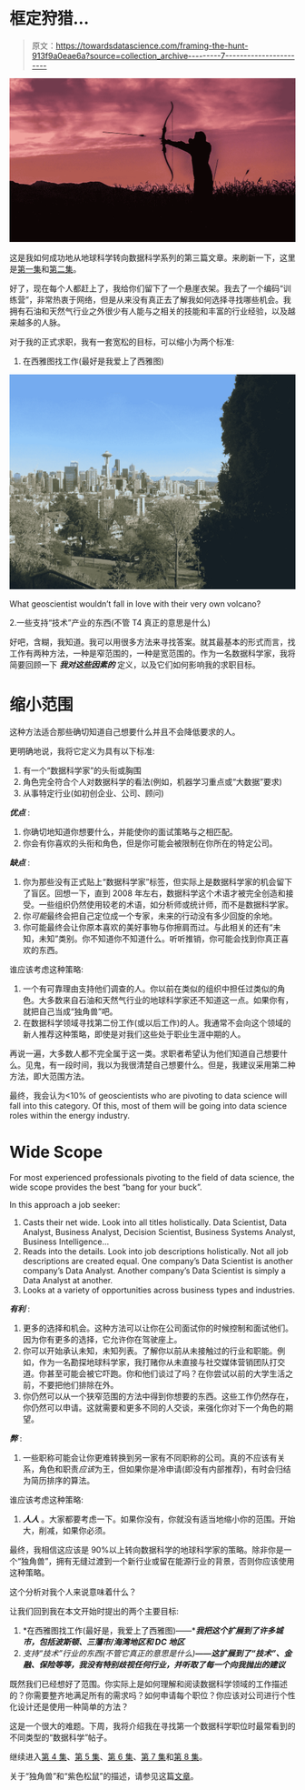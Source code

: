 # 框定狩猎…

> 原文：<https://towardsdatascience.com/framing-the-hunt-913f9a0eae6a?source=collection_archive---------7----------------------->

![](img/ecbabc4a830bc7bf4891c3bdd41a16ad.png)

这是我如何成功地从地球科学转向数据科学系列的第三篇文章。来刷新一下，这里是[第一集](https://medium.com/towards-data-science/career-change-wait-what-3c687f05fc49)和[第二集](https://medium.com/towards-data-science/galvanizing-my-skills-a4b4d1175cb4)。

好了，现在每个人都赶上了，我给你们留下了一个悬崖衣架。我去了一个编码“训练营”，非常热衷于网络，但是从来没有真正去了解我如何选择寻找哪些机会。我拥有石油和天然气行业之外很少有人能与之相关的技能和丰富的行业经验，以及越来越多的人脉。

对于我的正式求职，我有一套宽松的目标，可以缩小为两个标准:

1.  在西雅图找工作(最好是我爱上了西雅图)

![](img/2f1aa40e55a95c520bac493f3faae595.png)

What geoscientist wouldn’t fall in love with their very own volcano?

2.一些支持“技术”产业的东西(不管 T4 真正的意思是什么)

好吧，含糊，我知道。我可以用很多方法来寻找答案。就其最基本的形式而言，找工作有两种方法，一种是窄范围的，一种是宽范围的。作为一名数据科学家，我将简要回顾一下 ***我对这些因素的*** 定义，以及它们如何影响我的求职目标。

# **缩小范围**

这种方法适合那些确切知道自己想要什么并且不会降低要求的人。

更明确地说，我将它定义为具有以下标准:

1.  有一个“数据科学家”的头衔或胸围
2.  角色完全符合个人对数据科学的看法(例如，机器学习重点或“大数据”要求)
3.  从事特定行业(如初创企业、公司、顾问)

***优点*** :

1.  你确切地知道你想要什么，并能使你的面试策略与之相匹配。
2.  你会有你喜欢的头衔和角色，但是你可能会被限制在你所在的特定公司。

***缺点*** :

1.  你为那些没有正式贴上“数据科学家”标签，但实际上是数据科学家的机会留下了盲区。回想一下，直到 2008 年左右，数据科学这个术语才被完全创造和接受。一些组织仍然使用较老的术语，如分析师或统计师，而不是数据科学家。
2.  你*可能*最终会把自己定位成一个专家，未来的行动没有多少回旋的余地。
3.  你可能最终会让你原本喜欢的美好事物与你擦肩而过。与此相关的还有“未知，未知”类别。你不知道你不知道什么。听听推销，你可能会找到你真正喜欢的东西。

谁应该考虑这种策略:

1.  一个有可靠理由支持他们调查的人。你以前在类似的组织中担任过类似的角色。大多数来自石油和天然气行业的地球科学家还不知道这一点。如果你有，就把自己当成“独角兽”吧。
2.  在数据科学领域寻找第二份工作(或以后工作)的人。我通常不会向这个领域的新人推荐这种策略，即使是对我们这些处于职业生涯中期的人。

再说一遍，大多数人都不完全属于这一类。求职者希望认为他们知道自己想要什么。见鬼，有一段时间，我以为我很清楚自己想要什么。但是，我建议采用第二种方法，即大范围方法。

最终，我会认为<10% of geoscientists who are pivoting to data science will fall into this category. Of this, most of them will be going into data science roles within the energy industry.

# Wide Scope

For most experienced professionals pivoting to the field of data science, the wide scope provides the best “bang for your buck”.

In this approach a job seeker:

1.  Casts their net wide. Look into all titles holistically. Data Scientist, Data Analyst, Business Analyst, Decision Scientist, Business Systems Analyst, Business Intelligence…
2.  Reads into the details. Look into job descriptions holistically. Not all job descriptions are created equal. One company’s Data Scientist is another company’s Data Analyst. Another company’s Data Scientist is simply a Data Analyst at another.
3.  Looks at a variety of opportunities across business types and industries.

***有利*** :

1.  更多的选择和机会。这种方法可以让你在公司面试你的时候控制和面试他们。因为你有更多的选择，它允许你在驾驶座上。
2.  你可以开始承认未知，未知列表。了解你以前从未接触过的行业和职能。例如，作为一名勘探地球科学家，我打赌你从未直接与社交媒体营销团队打交道。你甚至可能会被它吓跑。你和他们谈过了吗？在你尝试以前的大学生活之前，不要把他们排除在外。
3.  你仍然可以从一个狭窄范围的方法中得到你想要的东西。这些工作仍然存在，你仍然可以申请。这就需要和更多不同的人交谈，来强化你对下一个角色的期望。

***弊*** :

1.  一些职称可能会让你更难转换到另一家有不同职称的公司。真的不应该有关系，角色和职责*应该*为王，但如果你是冷申请(即没有内部推荐)，有时会归结为简历排序的算法。

谁应该考虑这种策略:

1.  ***人人*** 。大家都要考虑一下。如果你没有，你就没有适当地缩小你的范围。开始大，削减，如果你必须。

最终，我相信这应该是 90%以上转向数据科学的地球科学家的策略。除非你是一个“独角兽”，拥有无缝过渡到一个新行业或留在能源行业的背景，否则你应该使用这种策略。

这个分析对我个人来说意味着什么？

让我们回到我在本文开始时提出的两个主要目标:

1.  *在西雅图找工作(最好是，我爱上了西雅图)——****我把这个扩展到了许多城市，包括波斯顿、三藩市/海湾地区和 DC 地区***
2.  *支持“技术”行业的东西(不管它真正的意思是什么)****——这扩展到了“技术”、金融、保险等等，我没有特别歧视任何行业，并听取了每一个向我抛出的建议***

既然我们已经想好了范围。你实际上是如何理解和阅读数据科学领域的工作描述的？你需要整齐地满足所有的需求吗？如何申请每个职位？你应该对公司进行个性化设计还是使用一种简单的方法？

这是一个很大的难题。下周，我将介绍我在寻找第一个数据科学职位时最常看到的不同类型的“数据科学”帖子。

继续进入[第 4 集](https://medium.com/towards-data-science/job-postings-a-riddle-86f77ac610d5)、[第 5 集](https://medium.com/towards-data-science/we-arent-in-kansas-anymore-interviewing-struggles-f036d4a9fc9a)、[第 6 集](https://medium.com/@stefbernosky/consulting-why-consulting-b8a22243ff89)、[第 7 集](https://medium.com/towards-data-science/consulting-trial-by-fire-c33a24e65a59)和[第 8 集](https://medium.com/@stefbernosky/diamonds-in-the-rough-call-to-action-90c01e0952ed)。

关于“独角兽”和“紫色松鼠”的描述，请参见这篇[文章](http://www.staceylane.net/the-job-search-when-theyre-looking-for-unicorns-and-purple-squirrels/)。